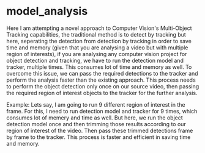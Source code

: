 # model_analysis

Here I am attempting a novel approach to Computer Vision's Multi-Object Tracking capabilities, the traditional method is to detect by tracking but here, seperating the detection from detection by tracking in order to save time and memory (given that you are analysing a video but with multiple region of interests), if you are analysing any computer vision project for object detection and tracking, we have to run the detection model and tracker, multiple times. This consumes lot of time and memory as well. To overcome this issue, we can pass the required detections to the tracker and perform the analysis faster than the existing approach. This process needs to perform the object detection only once on our source video, then passing the required region of interest objects to the tracker for the further analysis.

Example: 
Lets say, I am going to run 9 different region of interest in the frame. For this, I need to run detection model and tracker for 9 times, which consumes lot of memery and time as well. But here, we run the object detection model once and then trimming those results according to our region of interest of the video. Then pass these trimmed detections frame by frame to the tracker. This process is faster and efficient in saving time and memory.
